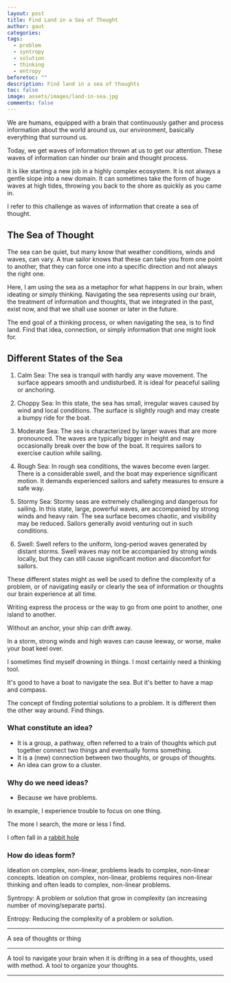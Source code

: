 ```yaml
---
layout: post
title: Find Land in a Sea of Thought
author: gaut
categories: 
tags:
  - problem
  - syntropy
  - solution
  - thinking
  - entropy
beforetoc: ""
description: Find land in a sea of thoughts
toc: false
image: assets/images/land-in-sea.jpg
comments: false
---
```


We are humans, equipped with a brain that continuously gather and process information about the world around us, our environment, basically everything that surround us.

Today, we get waves of information thrown at us to get our attention. These waves of information can hinder our brain and thought process.

It is like starting a new job in a highly complex ecosystem. It is not always a gentle slope into a new domain. It can sometimes take the form of huge waves at high tides, throwing you back to the shore as quickly as you came in.

I refer to this challenge as waves of information that create a sea of thought.

## The Sea of Thought

The sea can be quiet, but many know that weather conditions, winds and waves, can vary. A true sailor knows that these can take you from one point to another, that they can force one into a specific direction and not always the right one.

Here, I am using the sea as a metaphor for what happens in our brain, when ideating or simply thinking. Navigating the sea represents using our brain, the treatment of information and thoughts, that we integrated in the past, exist now, and that we shall use sooner or later in the future.

The end goal of a thinking process, or when navigating the sea, is to find land. Find that idea, connection, or simply information that one might look for.

## Different States of the Sea

1. Calm Sea: The sea is tranquil with hardly any wave movement. The surface appears smooth and undisturbed. It is ideal for peaceful sailing or anchoring.

2. Choppy Sea: In this state, the sea has small, irregular waves caused by wind and local conditions. The surface is slightly rough and may create a bumpy ride for the boat.

3. Moderate Sea: The sea is characterized by larger waves that are more pronounced. The waves are typically bigger in height and may occasionally break over the bow of the boat. It requires sailors to exercise caution while sailing.

4. Rough Sea: In rough sea conditions, the waves become even larger. There is a considerable swell, and the boat may experience significant motion. It demands experienced sailors and safety measures to ensure a safe way.

5. Stormy Sea: Stormy seas are extremely challenging and dangerous for sailing. In this state, large, powerful waves, are accompanied by strong winds and heavy rain. The sea surface becomes chaotic, and visibility may be reduced. Sailors generally avoid venturing out in such conditions.

6. Swell: Swell refers to the uniform, long-period waves generated by distant storms. Swell waves may not be accompanied by strong winds locally, but they can still cause significant motion and discomfort for sailors.

These different states might as well be used to define the complexity of a problem, or of navigating easily or clearly the sea of information or thoughts our brain experience at all time.

Writing express the process or the way to go from one point to another, one island to another.

Without an anchor, your ship can drift away.

In a storm, strong winds and high waves can cause leeway, or worse, make your boat keel over. 

I sometimes find myself drowning in things. I most certainly need a thinking tool.

It's good to have a boat to navigate the sea. But it's better to have a map and compass.

<!-- Photo de Fabian Wiktor: https://www.pexels.com/fr-fr/photo/bord-de-mer-994605/ -->


The concept of finding potential solutions to a problem. 
It is different then the other way around.
Find things.

### What constitute an idea?

- It is a group, a pathway, often referred to a train of thoughts which put together connect two things and eventually forms something.
- It is a (new) connection between two thoughts, or groups of thoughts.
- An idea can grow to a cluster.

### Why do we need ideas?

- Because we have problems.

In example, I experience trouble to focus on one thing.

The more I search, the more or less I find.

I often fall in a [rabbit hole](/rabbit-hole/)

### How do ideas form?

Ideation on complex, non-linear, problems leads to complex, non-linear concepts.
Ideation on complex, non-linear, problems requires non-linear thinking and often leads to complex, non-linear problems. 

Syntropy: A problem or solution that grow in complexity (an increasing number of moving/separate parts).

Entropy: Reducing the complexity of a problem or solution.



---


A sea of thoughts or thing


---


A tool to navigate your brain when it is drifting in a sea of thoughts, used with method.
A tool to organize your thoughts.


<!-- the [Zettelkasten](https://zettelkasten.de/introduction/) -->
---
